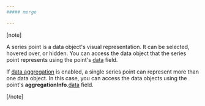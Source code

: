```yaml
---
##### merge

---
```

[note]

A series point is a data object's visual representation. It can be selected, hovered over, or hidden. You can access the data object that the series point represents using the point's [data](/api-reference/20%20Data%20Visualization%20Widgets/BaseChart/7%20Chart%20Elements/Point/2%20Fields/data.md '/Documentation/ApiReference/UI_Components/dxChart/Chart_Elements/Point/Fields/#data') field.

If [data aggregation](https://js.devexpress.com/Demos/WidgetsGallery/Demo/Charts/PointsAggregation) is enabled, a single series point can represent more than one data object. In this case, you can access the data objects using the point's **aggregationInfo**.[data](/api-reference/20%20Data%20Visualization%20Widgets/dxChart/7%20Chart%20Elements/Point/2%20Fields/aggregationInfo/data.md '/Documentation/ApiReference/UI_Components/dxChart/Chart_Elements/Point/Fields/aggregationInfo/#data') field.

[/note]